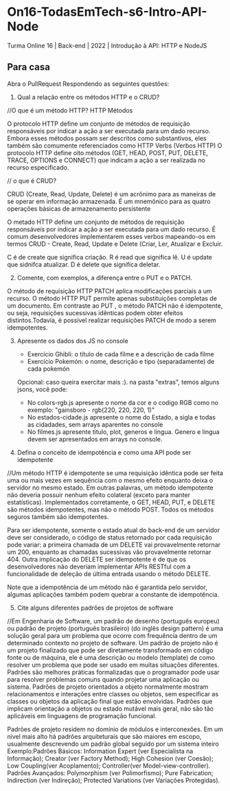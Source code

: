 # On16-TodasEmTech-s6-Intro-API-Node
Turma Online 16 | Back-end | 2022 | Introdução à API:
HTTP e NodeJS

## Para casa
Abra o PullRequest Respondendo as seguintes questões:

1) Qual a relação entre os métodos HTTP e o CRUD?

//O que é um método HTTP?
HTTP Métodos

O protocolo HTTP define um conjunto de métodos de requisição responsáveis por indicar a ação a ser executada para um dado recurso. Embora esses métodos possam ser descritos como substantivos, eles também são comumente referenciados como HTTP Verbs (Verbos HTTP)
O protocolo HTTP define oito métodos (GET, HEAD, POST, PUT, DELETE, TRACE, OPTIONS e CONNECT) que indicam a ação a ser realizada no recurso especificado.


// o que é CRUD?

CRUD (Create, Read, Update, Delete) é um acrônimo para as maneiras de se operar em informação armazenada. É um mnemônico para as quatro operações básicas de armazenamento persistente

O metado HTTP define um conjunto de métodos de requisição responsáveis por indicar a ação a ser executada para um dado recurso.
É comum desenvolvedores implementarem esses verbos mapeando-os em termos CRUD - Create, Read, Update e Delete (Criar, Ler, Atualizar e Excluir.


C é de create que significa criação.
R é read que significa lê.
U é update que sidnifca atualizar.
D é delete que significa deletar.

2) Comente, com exemplos, a diferença entre o PUT e o PATCH.

O método de requisição HTTP PATCH aplica modificações parciais a um recurso. O método HTTP PUT permite apenas substituições completas de um documento. Em contraste ao PUT , o método PATCH não é idempotente, ou seja, requisições sucessivas idênticas podem obter efeitos distintos.Todavia, é possível realizar requisições PATCH de modo a serem idempotentes.

3) Apresente os dados dos JS no console

    - Exercício Ghibli: o título de cada filme e a descrição de cada filme
    - Exercício Pokemón: o nome, descrição e tipo (separadamente) de cada pokemón

    Opcional: caso queira exercitar mais :). na pasta "extras", temos alguns jsons, você pode:
    - No colors-rgb.js apresente o nome da cor e o codigo RGB como no exemplo: "gainsboro - rgb(220, 220, 220, 1)"
    - No estados-cidade.js apresente o nome do Estado, a sigla e todas as cidadades, sem arrays aparentes no console
    - No filmes.js apresente titulo, plot, generos e lingua. Genero e lingua devem ser apresentados em arrays no console.

4) Defina o conceito de idempotência e como uma API pode ser idempotente

//Um método HTTP é idempotente se uma requisição idêntica pode ser feita uma ou mais vezes em sequência com o mesmo efeito enquanto deixa o servidor no mesmo estado. Em outras palavras, um método idempotente não deveria possuir nenhum efeito colateral (exceto para manter estatísticas). Implementados corretamente, o GET, HEAD, PUT, e DELETE são métodos idempotentes, mas não o método POST. Todos os métodos  seguros também são idempotentes.

Para ser idempotente, somente o estado atual do back-end de um servidor deve ser considerado, o código de status retornado por cada requisição pode variar: a primeira chamada de um DELETE vai provavelmente retornar um 200, enquanto as chamadas sucessivas vão provavelmente retornar 404. Outra implicação do DELETE ser idempotente é de que os desenvolvedores não deveriam implementar APIs RESTful com a funcionalidade de deleção de última entrada usando o método DELETE.

Note que a idempotência de um método não é garantida pelo servidor, algumas aplicações também podem quebrar a constante de idempotência.

5) Cite alguns diferentes padrões de projetos de software

//Em Engenharia de Software, um padrão de desenho (português europeu) ou padrão de projeto (português brasileiro) (do inglês design pattern) é uma solução geral para um problema que ocorre com frequência dentro de um determinado contexto no projeto de software. Um padrão de projeto não é um projeto finalizado que pode ser diretamente transformado em código fonte ou de máquina, ele é uma descrição ou modelo (template) de como resolver um problema que pode ser usado em muitas situações diferentes. Padrões são melhores práticas formalizadas que o programador pode usar para resolver problemas comuns quando projetar uma aplicação ou sistema. Padrões de projeto orientados a objeto normalmente mostram relacionamentos e interações entre classes ou objetos, sem especificar as classes ou objetos da aplicação final que estão envolvidas. Padrões que implicam orientação a objetos ou estado mutável mais geral, não são tão aplicáveis em linguagens de programação funcional.

Padrões de projeto residem no domínio de módulos e interconexões. Em um nível mais alto há padrões arquiteturais que são maiores em escopo, usualmente descrevendo um padrão global seguido por um sistema inteiro
Exemplo:Padrões Básicos:
Information Expert (ver Especialista na Informação);
Creator (ver Factory Method);
High Cohesion (ver Coesão);
Low Coupling(ver Acoplamento);
Controller(ver Model-view-controller).
Padrões Avançados:
Polymorphism (ver Polimorfismo);
Pure Fabrication;
Indirection (ver Indireção);
Protected Variations (ver Variações Protegidas).

